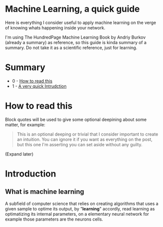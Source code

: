 # Machine Learning, a quick guide

Here is everything I consider useful to apply machine learning on the verge of knowing whats happening inside your network.

I'm using The HundredPage Machine Learning Book by Andriy Burkov (already a summary) as reference, so this guide is kinda summary of a summary. Do not take it as a scientific reference, just for learning.

# Summary

- 0 - [How to read this](#how-to-read-this)
- 1 - [A very quick Intrudction](#Introduction)

# How to read this

Block quotes will be used to give some optional deepining about some matter, for example:

> This is an optional deeping or trivial that I consider important to create an intuition.
> You can ignore it if you want as everything on the post, but this one I'm asserting you can set aside without any guilty.

(Expand later)

# Introduction

## What is machine learning

A subfield of computer science that relies on creating algorithms that uses a given sample to optime its output, by "**learning**" accordly, read learning as optimatizing its internal parameters, on a elementary neural network for example those parameters are the neurons cells.